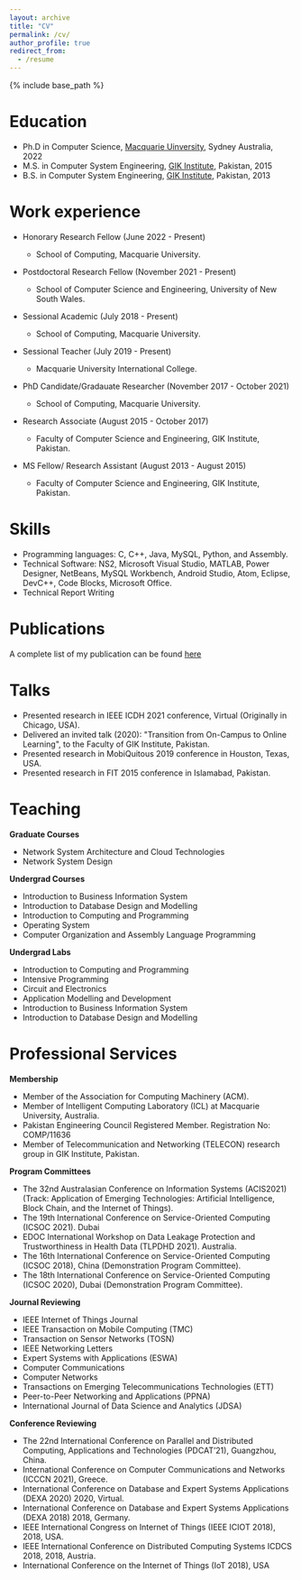 ```yaml
---
layout: archive
title: "CV"
permalink: /cv/
author_profile: true
redirect_from:
  - /resume
---
```


{% include base_path %}

Education
======
* Ph.D in Computer Science, [Macquarie Uinversity](https://www.mq.edu.au/), Sydney Australia, 2022
* M.S. in Computer System Engineering, [GIK Institute](https://giki.edu.pk/), Pakistan, 2015
* B.S. in Computer System Engineering, [GIK Institute](https://giki.edu.pk/), Pakistan, 2013

Work experience
======
* Honorary Research Fellow (June 2022 - Present)
  * School of Computing, Macquarie University.
 
* Postdoctoral Research Fellow (November 2021 - Present)
  * School of Computer Science and Engineering, University of New South Wales.

* Sessional Academic (July 2018 - Present) 
  * School of Computing, Macquarie University.

* Sessional Teacher (July 2019 - Present) 
  * Macquarie University International College.
* PhD Candidate/Gradauate Researcher (November 2017 - October 2021)
  * School of Computing, Macquarie University.

<!--- * Research Assistant (July 2021- November 2021)--->
<!---  * Australian Research Council project "Context and Activity Recognition for Personalised Behaviour Recommendation (ARC LP190100140)".)--->

<!--- * Research Assistant (May 2018 - Nov 2018)--->
<!---  * Australian Research Council LIEF project "A Large-Scale Distributed Experimental Facility for the Internet of Things (ARC LE18010058)".)--->

* Research Associate (August 2015 - October 2017)  
  * Faculty of Computer Science and Engineering, GIK Institute, Pakistan.

* MS Fellow/ Research Assistant (August 2013 - August 2015) 
  * Faculty of Computer Science and Engineering, GIK Institute, Pakistan.

  
Skills
======
* Programming languages: C, C++, Java, MySQL, Python, and Assembly. 
* Technical Software: NS2, Microsoft Visual Studio, MATLAB, Power Designer, NetBeans, MySQL Workbench, Android Studio, Atom, Eclipse, DevC++, Code Blocks, Microsoft Office.
* Technical Report Writing

Publications 
======
A complete list of my publication can be found [here](https://scholar.google.com.au/citations?user=h1hEBrEAAAAJ&hl=en&oi=ao)
  
Talks
======
* Presented research in IEEE ICDH 2021 conference, Virtual (Originally in Chicago, USA).
* Delivered an invited talk (2020): "Transition from On-Campus to Online Learning", to the Faculty of GIK Institute, Pakistan. 
* Presented research in MobiQuitous 2019 conference in Houston, Texas, USA.
* Presented research in FIT 2015 conference in Islamabad, Pakistan.

  
Teaching
======
**Graduate Courses**
  * Network System Architecture and Cloud Technologies
  * Network System Design
          
**Undergrad Courses**
*	Introduction to Business Information System
*	Introduction to Database Design and Modelling
*	Introduction to Computing and Programming
*	Operating System
*	Computer Organization and Assembly Language Programming

**Undergrad Labs**
*	Introduction to Computing and Programming
*	Intensive Programming
*	Circuit and Electronics
*	Application Modelling and Development
*	Introduction to Business Information System
*	Introduction to Database Design and Modelling

Professional Services
======
**Membership**
*	Member of the Association for Computing Machinery (ACM).
*	Member of Intelligent Computing Laboratory (ICL) at Macquarie University, Australia.
*	Pakistan Engineering Council Registered Member. Registration No: COMP/11636
*	Member of Telecommunication and Networking (TELECON) research group in GIK Institute, Pakistan.

**Program Committees**
*	The 32nd Australasian Conference on Information Systems (ACIS2021) (Track: Application of Emerging Technologies: Artificial Intelligence, Block Chain, and the Internet of Things).
*	The 19th International Conference on Service-Oriented Computing (ICSOC 2021). Dubai
*	EDOC International Workshop on Data Leakage Protection and Trustworthiness in Health Data (TLPDHD 2021). Australia.
*	The 16th International Conference on Service-Oriented Computing (ICSOC 2018), China (Demonstration Program Committee).
*	The 18th International Conference on Service-Oriented Computing (ICSOC 2020), Dubai (Demonstration Program Committee).

**Journal Reviewing**
*	IEEE Internet of Things Journal
*	IEEE Transaction on Mobile Computing (TMC)
*	Transaction on Sensor Networks (TOSN)
*	IEEE Networking Letters
*	Expert Systems with Applications (ESWA)
*	Computer Communications
*	Computer Networks
*	Transactions on Emerging Telecommunications Technologies (ETT)
*	Peer-to-Peer Networking and Applications (PPNA)
*	International Journal of Data Science and Analytics (JDSA)

**Conference Reviewing**
*	The 22nd International Conference on Parallel and Distributed Computing, Applications and Technologies (PDCAT’21), Guangzhou, China.
*	International Conference on Computer Communications and Networks (ICCCN 2021), Greece.
*	International Conference on Database and Expert Systems Applications (DEXA 2020) 2020, Virtual.
*	International Conference on Database and Expert Systems Applications (DEXA 2018) 2018, Germany. 
*	IEEE International Congress on Internet of Things (IEEE ICIOT 2018), 2018, USA.
*	IEEE International Conference on Distributed Computing Systems ICDCS 2018, 2018, Austria.
*	International Conference on the Internet of Things (IoT 2018), USA

